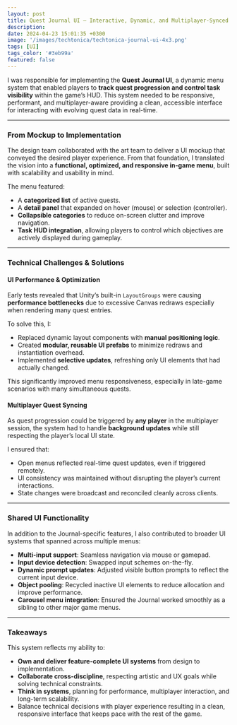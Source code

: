 ```yaml
---
layout: post
title: Quest Journal UI – Interactive, Dynamic, and Multiplayer-Synced
description: 
date: 2024-04-23 15:01:35 +0300
image: '/images/techtonica/techtonica-journal-ui-4x3.png'
tags: [UI]
tags_color: '#3eb99a'
featured: false
---
```


I was responsible for implementing the **Quest Journal UI**, a dynamic menu system that enabled players to **track quest progression and control task visibility** within the game’s HUD. This system needed to be responsive, performant, and multiplayer-aware providing a clean, accessible interface for interacting with evolving quest data in real-time.

---

### From Mockup to Implementation

The design team collaborated with the art team to deliver a UI mockup that conveyed the desired player experience. From that foundation, I translated the vision into a **functional, optimized, and responsive in-game menu**, built with scalability and usability in mind.

The menu featured:
- A **categorized list** of active quests.
- A **detail panel** that expanded on hover (mouse) or selection (controller).
- **Collapsible categories** to reduce on-screen clutter and improve navigation.
- **Task HUD integration**, allowing players to control which objectives are actively displayed during gameplay.

---

### Technical Challenges & Solutions

#### UI Performance & Optimization

Early tests revealed that Unity’s built-in `LayoutGroups` were causing **performance bottlenecks** due to excessive Canvas redraws especially when rendering many quest entries. 

To solve this, I:
- Replaced dynamic layout components with **manual positioning logic**.
- Created **modular, reusable UI prefabs** to minimize redraws and instantiation overhead.
- Implemented **selective updates**, refreshing only UI elements that had actually changed.

This significantly improved menu responsiveness, especially in late-game scenarios with many simultaneous quests.

#### Multiplayer Quest Syncing

As quest progression could be triggered by **any player** in the multiplayer session, the system had to handle **background updates** while still respecting the player’s local UI state.

I ensured that:
- Open menus reflected real-time quest updates, even if triggered remotely.
- UI consistency was maintained without disrupting the player’s current interactions.
- State changes were broadcast and reconciled cleanly across clients.

---

### Shared UI Functionality

In addition to the Journal-specific features, I also contributed to broader UI systems that spanned across multiple menus:

- **Multi-input support**: Seamless navigation via mouse or gamepad.
- **Input device detection**: Swapped input schemes on-the-fly.
- **Dynamic prompt updates**: Adjusted visible button prompts to reflect the current input device.
- **Object pooling**: Recycled inactive UI elements to reduce allocation and improve performance.
- **Carousel menu integration**: Ensured the Journal worked smoothly as a sibling to other major game menus.

---

### Takeaways

This system reflects my ability to:
- **Own and deliver feature-complete UI systems** from design to implementation.
- **Collaborate cross-discipline**, respecting artistic and UX goals while solving technical constraints.
- **Think in systems**, planning for performance, multiplayer interaction, and long-term scalability.
- Balance technical decisions with player experience resulting in a clean, responsive interface that keeps pace with the rest of the game.

